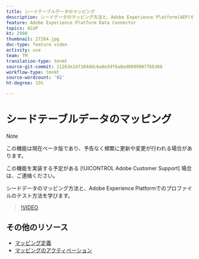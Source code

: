 ```yaml
---
title: シードテーブルデータのマッピング
description: シードデータのマッピング方法と、Adobe Experience Platform(AEP)を使用してプロファイルをテストする方法を学びます。
feature: Adobe Experience Platform Data Connector
topics: ACoP
kt: 2900
thumbnail: 27264.jpg
doc-type: feature video
activity: use
team: TM
translation-type: tm+mt
source-git-commit: 11263e247184ddc6a8e3df6a8ed0899907fbb366
workflow-type: tm+mt
source-wordcount: '92'
ht-degree: 15%

---
```



# シードテーブルデータのマッピング

>[!NOTE]
>
>この機能は現在ベータ版であり、予告なく頻繁に更新や変更が行われる場合があります。
>
>この機能を実装する予定がある [!UICONTROL Adobe Customer Support] 場合は、ご連絡ください。

シードデータのマッピング方法と、Adobe Experience Platformでのプロファイルのテスト方法を学びます。

>[!VIDEO](https://video.tv.adobe.com/v/27264?quality=12)

## その他のリソース

* [マッピング定義](https://docs.adobe.com/content/help/en/campaign-standard/using/administrating/mapping-campaign-and-aep-data/aep-mapping-definition.html)
* [マッピングのアクティベーション](https://docs.adobe.com/content/help/en/campaign-standard/using/administrating/mapping-campaign-and-aep-data/aep-mapping-activation.html)

